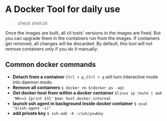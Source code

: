 # A Docker Tool for daily use
> check shell.sh

Once the images are built, all cli tools' versions in the images are fixed. But you can upgrade them in the containers run from the images. If containers get removed, all changes will be discarded. By default, this tool will not remove containers only if you do it manually.

## Common docker commands
* **Detach from a container** ```Ctrl + p```, ```Ctrl + q``` will turn interactive mode into daemon mode.
* **Remove all containers** ```$ docker rm $(docker ps -aq)```
* **Get docker host from within a docker container** ```$linux ip route | awk 'NR==1 {print $3}'``` ```$mac host.docker.internal```
* **launch ssh agent in background inside docker container** ```$ eval "$(ssh-agent -s)"```
* **add private key** ```$ ssh-add -K ~/ssh/youKey```
